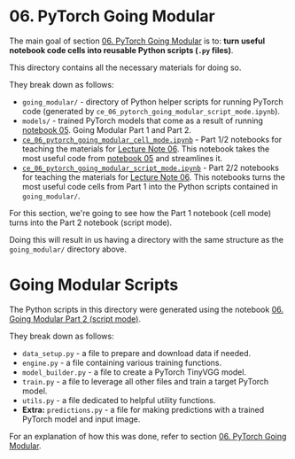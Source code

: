 # 06. PyTorch Going Modular

The main goal of section [06. PyTorch Going Modular](https://github.com/radiukpavlo/conducting-experiments/blob/main/01_notebooks/ce_06_pytorch_going_modular.md) is to: **turn useful notebook code cells into reusable Python scripts (`.py` files)**.

This directory contains all the necessary materials for doing so.

They break down as follows:
* `going_modular/` - directory of Python helper scripts for running PyTorch code (generated by `ce_06_pytorch_going_modular_script_mode.ipynb`).
* `models/` - trained PyTorch models that come as a result of running [notebook 05](https://github.com/radiukpavlo/conducting-experiments/blob/main/01_notebooks/ce_05_pytorch_custom_datasets.ipynb). Going Modular Part 1 and Part 2.
* [`ce_06_pytorch_going_modular_cell_mode.ipynb`](https://github.com/radiukpavlo/conducting-experiments/blob/main/going_modular/ce_06_pytorch_going_modular_cell_mode.ipynb) - Part 1/2 notebooks for teaching the materials for [Lecture Note 06](https://github.com/radiukpavlo/conducting-experiments/blob/main/01_notebooks/ce_06_pytorch_going_modular.md). This notebook takes the most useful code from [notebook 05](https://github.com/radiukpavlo/conducting-experiments/blob/main/01_notebooks/ce_05_pytorch_custom_datasets.ipynb) and streamlines it.
* [`ce_06_pytorch_going_modular_script_mode.ipynb`](https://github.com/radiukpavlo/conducting-experiments/blob/main/going_modular/ce_06_pytorch_going_modular_script_mode.ipynb) - Part 2/2 notebooks for teaching the materials for [Lecture Note 06](https://github.com/radiukpavlo/conducting-experiments/blob/main/01_notebooks/ce_06_pytorch_going_modular.md). This notebooks turns the most useful code cells from Part 1 into the Python scripts contained in `going_modular/`.

For this section, we're going to see how the Part 1 notebook (cell mode) turns into the Part 2 notebook (script mode).

Doing this will result in us having a directory with the same structure as the `going_modular/` directory above.

# Going Modular Scripts

The Python scripts in this directory were generated using the notebook [06. Going Modular Part 2 (script mode)](https://github.com/radiukpavlo/conducting-experiments/blob/main/going_modular/ce_06_pytorch_going_modular_script_mode.ipynb).

They break down as follows: 
* `data_setup.py` - a file to prepare and download data if needed.
* `engine.py` - a file containing various training functions.
* `model_builder.py` - a file to create a PyTorch TinyVGG model.
* `train.py` - a file to leverage all other files and train a target PyTorch model.
* `utils.py` - a file dedicated to helpful utility functions.
* **Extra:** `predictions.py` - a file for making predictions with a trained PyTorch model and input image.

For an explanation of how this was done, refer to section [06. PyTorch Going Modular](https://github.com/radiukpavlo/conducting-experiments/blob/main/01_notebooks/ce_06_pytorch_going_modular.md).